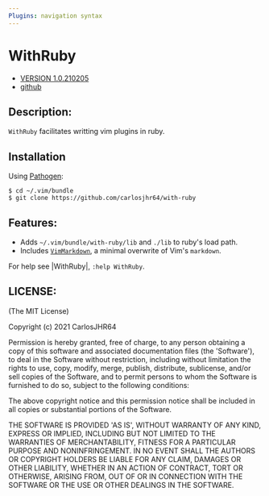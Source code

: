 ```yaml
---
Plugins: navigation syntax
---
```


# WithRuby

* [VERSION 1.0.210205](https://github.com/carlosjhr64/with-ruby/releases)
* [github](https://github.com/carlosjhr64/with-ruby)

## Description:

`WithRuby` facilitates writting vim plugins in ruby.

## Installation

Using [Pathogen](https://github.com/tpope/vim-pathogen):
```shell
$ cd ~/.vim/bundle
$ git clone https://github.com/carlosjhr64/with-ruby
```
## Features:

* Adds `~/.vim/bundle/with-ruby/lib` and `./lib` to ruby's load path.
* Includes [`VimMarkdown`](VIM_MARKDOWN.md), a minimal overwrite of Vim's `markdown`.

For help see |WithRuby|, `:help WithRuby`.

## LICENSE:

(The MIT License)

Copyright (c) 2021 CarlosJHR64

Permission is hereby granted, free of charge, to any person obtaining
a copy of this software and associated documentation files (the
'Software'), to deal in the Software without restriction, including
without limitation the rights to use, copy, modify, merge, publish,
distribute, sublicense, and/or sell copies of the Software, and to
permit persons to whom the Software is furnished to do so, subject to
the following conditions:

The above copyright notice and this permission notice shall be
included in all copies or substantial portions of the Software.

THE SOFTWARE IS PROVIDED 'AS IS', WITHOUT WARRANTY OF ANY KIND,
EXPRESS OR IMPLIED, INCLUDING BUT NOT LIMITED TO THE WARRANTIES OF
MERCHANTABILITY, FITNESS FOR A PARTICULAR PURPOSE AND NONINFRINGEMENT.
IN NO EVENT SHALL THE AUTHORS OR COPYRIGHT HOLDERS BE LIABLE FOR ANY
CLAIM, DAMAGES OR OTHER LIABILITY, WHETHER IN AN ACTION OF CONTRACT,
TORT OR OTHERWISE, ARISING FROM, OUT OF OR IN CONNECTION WITH THE
SOFTWARE OR THE USE OR OTHER DEALINGS IN THE SOFTWARE.

